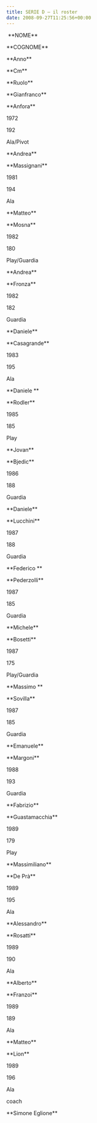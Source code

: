 ```yaml
---
title: SERIE D – il roster
date: 2008-09-27T11:25:56+00:00
---
```

 \*\*NOME\*\*

\*\*COGNOME\*\*

\*\*Anno\*\*

\*\*Cm\*\*

\*\*Ruolo\*\*

\*\*Gianfranco\*\*

\*\*Anfora\*\*

1972

192

Ala/Pivot

\*\*Andrea\*\*

\*\*Massignani\*\*

1981

194

Ala

\*\*Matteo\*\*

\*\*Mosna\*\*

1982

180

Play/Guardia

\*\*Andrea\*\*

\*\*Fronza\*\*

1982

182

Guardia

\*\*Daniele\*\*

\*\*Casagrande\*\*

1983

195

Ala

\*\*Daniele \*\*

\*\*Rodler\*\*

1985

185

Play

\*\*Jovan\*\*

\*\*Bjedic\*\*

1986

188

Guardia

\*\*Daniele\*\*

\*\*Lucchini\*\*

1987

188

Guardia

\*\*Federico \*\*

\*\*Pederzolli\*\*

1987

185

Guardia

\*\*Michele\*\*

\*\*Bosetti\*\*

1987

175

Play/Guardia

\*\*Massimo \*\*

\*\*Sovilla\*\*

1987

185

Guardia

\*\*Emanuele\*\*

\*\*Margoni\*\*

1988

193

Guardia

\*\*Fabrizio\*\*

\*\*Guastamacchia\*\*

1989

179

Play

\*\*Massimiliano\*\*

\*\*De Prà\*\*

1989

195

Ala

\*\*Alessandro\*\*

\*\*Rosatti\*\*

1989

190

Ala

\*\*Alberto\*\*

\*\*Franzoi\*\*

1989

189

Ala

\*\*Matteo\*\*

\*\*Lion\*\*

1989

196

Ala

coach

\*\*Simone Eglione\*\*